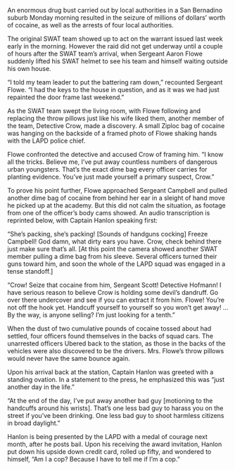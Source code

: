 An enormous drug bust carried out by local authorities in a San Bernadino suburb Monday morning resulted in the seizure of millions of dollars’ worth of cocaine, as well as the arrests of four local authorities.

The original SWAT team showed up to act on the warrant issued last week early in the morning. However the raid did not get underway until a couple of hours after the SWAT team’s arrival, when Sergeant Aaron Flowe suddenly lifted his SWAT helmet to see his team and himself waiting outside his own house.

“I told my team leader to put the battering ram down,” recounted Sergeant Flowe. “I had the keys to the house in question, and as it was we had just repainted the door frame last weekend.”

As the SWAT team swept the living room, with Flowe following and replacing the throw pillows just like his wife liked them, another member of the team, Detective Crow, made a discovery. A small Ziploc bag of cocaine was hanging on the backside of a framed photo of Flowe shaking hands with the LAPD police chief.

Flowe confronted the detective and accused Crow of framing him. “I know all the tricks. Believe me, I’ve put away countless numbers of dangerous urban youngsters. That’s the exact dime bag every officer carries for planting evidence. You’ve just made yourself a primary suspect, Crow.”

To prove his point further, Flowe approached Sergeant Campbell and pulled another dime bag of cocaine from behind her ear in a sleight of hand move he picked up at the academy. But this did not calm the situation, as footage from one of the officer’s body cams showed. An audio transcription is reprinted below, with Captain Hanlon speaking first:

“She’s packing, she’s packing! [Sounds of handguns cocking] Freeze Campbell! God damn, what dirty ears you have. Crow, check behind there just make sure that’s all. [At this point the camera showed another SWAT member pulling a dime bag from his sleeve. Several officers turned their guns toward him, and soon the whole of the LAPD squad was engaged in a tense standoff.]

“Crow! Seize that cocaine from him, Sergeant Scott! Detective Hofmann! I have serious reason to believe Crow is holding some devil’s dandruff. Go over there undercover and see if you can extract it from him. Flowe! You’re not off the hook yet. Handcuff yourself to yourself so you won’t get away! … By the way, is anyone selling? I’m just looking for a tenth.”

When the dust of two cumulative pounds of cocaine tossed about had settled, four officers found themselves in the backs of squad cars. The unarrested officers Ubered back to the station, as those in the backs of the vehicles were also discovered to be the drivers. Mrs. Flowe’s throw pillows would never have the same bounce again.

Upon his arrival back at the station, Captain Hanlon was greeted with a standing ovation. In a statement to the press, he emphasized this was “just another day in the life.”

“At the end of the day, I’ve put away another bad guy [motioning to the handcuffs around his wrists]. That’s one less bad guy to harass you on the street if you’ve been drinking. One less bad guy to shoot harmless citizens in broad daylight.”

Hanlon is being presented by the LAPD with a medal of courage next month, after he posts bail. Upon his receiving the award invitation, Hanlon put down his upside down credit card, rolled up fifty, and wondered to himself, “Am I a cop? Because I have to tell me if I’m a cop.”
